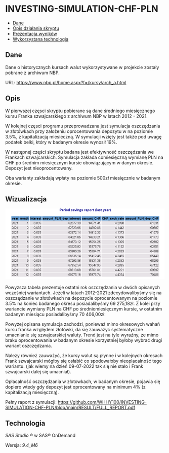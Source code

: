# INVESTING-SIMULATION-CHF-PLN

* [Dane](#Dane)
* [Opis działania skryptu](#Opis)
* [Prezentacja wyników](#Wizualizacja)
* [Wykorzystana technologia](#Technologia)

## Dane

Dane o historycznych kursach walut wykorzystywane w projekcie zostały pobrane z archiwum NBP.

URL: https://www.nbp.pl/home.aspx?f=/kursy/arch_a.html

## Opis

W pierwszej częsci skryptu pobierane są dane średniego miesięcznego kursu Franka szwajcarskiego z archiwum NBP w latach 2012 - 2021.

W kolejnej częsci programu przeprowadzana jest symulacja oszczędzania w złotówkach przy założeniu oprocentowania depozytu w na
poziomie 3.5%, z kapitalizacją miesieczną. W symulacji wzięty jest także pod uwagę podatek belki, który w badanym okresie wynosił 19%.

W następnej części skryptu badana jest efektywność oszczędzania we Frankach szwajcarskich. Symulacja zakłada comiesięczną wymianę PLN na CHF 
po średnim miesięcznym kursie obowiązującym w danym okresie. Depozyt jest nieoprocentowany.

Oba warianty zakładają wpłaty na poziomie 500zł miesięcznie w badanym okresie.

## Wizualizacja

![CHF_PLN img](https://github.com/WHHY100/INVESTING-SIMULATION-CHF-PLN/blob/main/RESULT/LAST_YEAR.png)

Powyższa tabela prezentuje ostatni rok oszczędzania w dwóch opisanych wcześniej wariantach. Jeżeli w latach 2012-2021 zdecydowalibyśmy się na oszczędzanie 
w złotówkach na depozycie oprocentowanym na poziomie 3.5% na koniec badanego okresu posiadalibyśmy 69 275,18zł. Z kolei przy wariancie wymiany PLN na CHF 
po średniomiesięcznym kursie, w ostatnim badanym miesiącu posiadalibyśmy 70 406,00zł. 

Powyżej opisana symulacja zachodzi, ponieważ mimo okresowych wahań kursu franka względem złotówki, da się zauważyć systematyczne umacnianie się 
szwajcarskiej waluty. Trend jest na tyle wyraźny, że mimo braku oprocentowania w badanym okresie korzystniej byłoby wybrać drugi wariant oszczędzania.

Należy również zauważyć, że kursy walut są płynne i w kolejnych okresach Frank szwajcarski mógłby się osłabić co spodowałoby nieoplacalność tego wariantu. 
(jak wiemy na dzień 09-07-2022 tak się nie stało i Frank szwajcarski dalej się umacniał).

Opłacalność oszczędzania w złotowkach, w badanym okresie, pojawia się dopiero wtedy gdy depozyt jest oprocentowany na minimum 4% (z kapitalizacją 
miesięczną).

Pełny raport z symulacji:
https://github.com/WHHY100/INVESTING-SIMULATION-CHF-PLN/blob/main/RESULT/FULL_REPORT.pdf

## Technologia

*SAS Studio* ® w SAS® OnDemand

Wersja: *9.4_M6*

